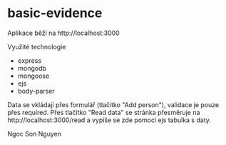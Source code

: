 # basic-evidence

Aplikace běží na http://localhost:3000

Využité technologie
- express
- mongodb
- mongoose
- ejs
- body-parser

Data se vkládají přes formulář (tlačítko "Add person"), validace je pouze přes required.
Přes tlačítko "Read data" se stránka přesměruje na http://localhost:3000/read a vypíše se zde pomocí ejs tabulka s daty.





Ngoc Son Nguyen
